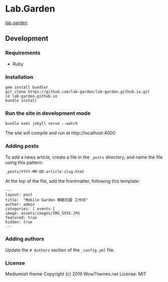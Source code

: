 # Lab.Garden

[lab.garden](https://lab.garden/)

## Development

### Requirements

* Ruby

### Installation

    gem install bundler
    git clone https://github.com/lab-garden/lab-garden.github.io.git
    cd lab-garden.github.io
    bundle install

### Run the site in development mode

    bundle exec jekyll serve --watch

The site will compile and run at http://localhost:4000

### Adding posts

To add a news article, create a file in the `_posts` directory, and name the file using this pattern:

    _posts/YYYY-MM-DD-article-slug.html

At the top of the file, add the frontmatter, following this template:

    ---
    layout: post
    title:  "Mobile Garden 移動花園 工作坊"
    author: admin
    categories: [ events ]
    image: assets/images/IMG_5935.JPG
    featured: true
    hidden: true
    ---

### Adding authors

Update the `# Authors` section of the `_config.yml` file.

### License

Mediumish theme Copyright (c) 2019 WowThemes.net
License: MIT
